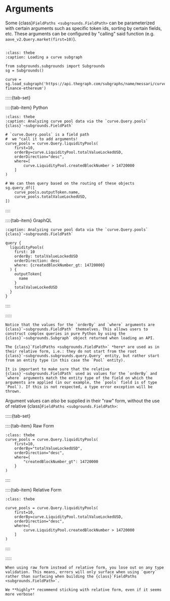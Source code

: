 # Arguments

Some {class}`FieldPaths <subgrounds.FieldPath>` can be parameterized with certain arguments such as specific token ids, sorting by certain fields, etc. These arguments can be configured by "calling" said function (e.g. `aave_v2.Query.market(first=10)`).

```{thebe-button}
```

```{code-block} python
:class: thebe
:caption: Loading a curve subgraph

from subgrounds.subgrounds import Subgrounds
sg = Subgrounds()

curve = sg.load_subgraph('https://api.thegraph.com/subgraphs/name/messari/curve-finance-ethereum')
```

:::::{tab-set}

::::{tab-item} Python
```{code-block} python
:class: thebe
:caption: Analyzing curve pool data via the `curve.Query.pools` {class}`~subgrounds.FieldPath`

# `curve.Query.pools` is a field path
#  we "call it to add arguments!
curve_pools = curve.Query.liquidityPools(
    first=10,
    orderBy=curve.LiquidityPool.totalValueLockedUSD,
    orderDirection="desc",
    where=[
        curve.LiquidityPool.createdBlockNumber > 14720000
    ]
)

# We can then query based on the routing of these objects
sg.query_df([
    curve_pools.outputToken.name,
    curve_pools.totalValueLockedUSD,
])
```
::::

::::{tab-item} GraphQL
```{code-block} graphql
:caption: Analyzing curve pool data via the `curve.Query.pools` {class}`~subgrounds.FieldPath`

query {
  liquidityPools(
    first: 10
    orderBy: totalValueLockedUSD
    orderDirection: desc
    where: {createdBlockNumber_gt: 14720000}
  ) {
    outputToken{
      name
    }
    totalValueLockedUSD
  }
}
```
::::

:::::

```{note}
Notice that the values for the `orderBy` and `where` arguments are {class}`~subgrounds.FieldPath` themselves. This allows users to construct complex queries in pure Python by using the {class}`~subgrounds.Subgraph` object returned when loading an API.

The {class}`FieldPaths <subgrounds.FieldPath>` *here* are used as in their relative form, i.e.: they do not start from the root {class}`~subgrounds.subgrounds.query.Query` entity, but rather start from an entity type (in this case the `Pool` entity). 
```

```{warning}
It is important to make sure that the relative {class}`~subgrounds.FieldPath` used as values for the `orderBy` and `where` arguments match the entity type of the field on which the arguments are applied (in our example, the `pools` field is of type `Pool`). If this is not respected, a type error exception will be thrown. 
```

Argument values can *also* be supplied in their "raw" form, without the use of relative {class}`FieldPaths <subgrounds.FieldPath>`:

:::::{tab-set}

::::{tab-item} Raw Form
```{code-block} python
:class: thebe
curve_pools = curve.Query.liquidityPools(
    first=10,
    orderBy="totalValueLockedUSD",
    orderDirection="desc",
    where={
        "createdBlockNumber_gt": 14720000
    }
)
```
::::

::::{tab-item} Relative Form
```{code-block} python
:class: thebe

curve_pools = curve.Query.liquidityPools(
    first=10,
    orderBy=curve.LiquidityPool.totalValueLockedUSD,
    orderDirection="desc",
    where=[
        curve.LiquidityPool.createdBlockNumber > 14720000
    ]
)
```
::::

:::::

```{warning}
When using raw form instead of relative form, you lose out on any type validation. This means, errors will only surface when using `query` rather than surfacing when building the {class}`FieldPaths <subgrounds.FieldPath>`.

We **highly** recommend sticking with relative form, even if it seems more verbose!
```
